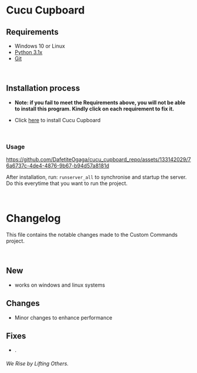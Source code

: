 # Cucu Cupboard

## Requirements
- Windows 10 or Linux
- [Python 3.1x](https://github.com/DafetiteOgaga/py_and_git_installations_for_win)
- [Git](https://github.com/DafetiteOgaga/py_and_git_installations_for_win)

<br>

## Installation process

- **Note: if you fail to meet the Requirements above, you will not be able to install this program. Kindly click on each requirement to fix it.**

- Click [here](https://github.com/DafetiteOgaga/py_and_git_installations_for_win) to install Cucu Cupboard

<br>

### Usage
https://github.com/DafetiteOgaga/cucu_cupboard_repo/assets/133142029/76a6737c-4de4-4876-9b67-b94d57a8181d

After installation, run: `runserver_all` to synchronise and startup the server. Do this everytime that you want to run the project.

<br>

# Changelog
This file contains the notable changes made to the Custom Commands project.

<br>

## New
   - works on windows and linux systems


## Changes
   - Minor changes to enhance performance


## Fixes
   - .




###### We Rise by Lifting Others.
